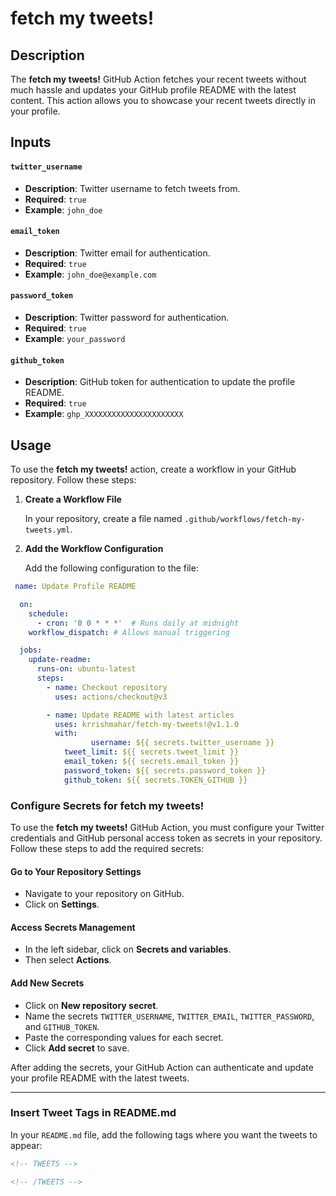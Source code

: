 # fetch my tweets!

## Description

The **fetch my tweets!** GitHub Action fetches your recent tweets without much hassle and updates your GitHub profile README with the latest content. This action allows you to showcase your recent tweets directly in your profile.

## Inputs

#### `twitter_username`

- **Description**: Twitter username to fetch tweets from.
- **Required**: `true`
- **Example**: `john_doe`

#### `email_token`

- **Description**: Twitter email for authentication.
- **Required**: `true`
- **Example**: `john_doe@example.com`

#### `password_token`

- **Description**: Twitter password for authentication.
- **Required**: `true`
- **Example**: `your_password`

#### `github_token`

- **Description**: GitHub token for authentication to update the profile README.
- **Required**: `true`
- **Example**: `ghp_XXXXXXXXXXXXXXXXXXXXXX`

## Usage

To use the **fetch my tweets!** action, create a workflow in your GitHub repository. Follow these steps:

1. **Create a Workflow File**

   In your repository, create a file named `.github/workflows/fetch-my-tweets.yml`.

2. **Add the Workflow Configuration**

   Add the following configuration to the file:

  ```yaml
   name: Update Profile README

	on:
	  schedule:
	    - cron: '0 0 * * *'  # Runs daily at midnight
	  workflow_dispatch: # Allows manual triggering

	jobs:
	  update-readme:
	    runs-on: ubuntu-latest
	    steps:
	      - name: Checkout repository
	        uses: actions/checkout@v3

	      - name: Update README with latest articles
	        uses: krrishmahar/fetch-my-tweets!@v1.1.0
	        with:
	                username: ${{ secrets.twitter_username }}
			  tweet_limit: ${{ secrets.tweet_limit }}
			  email_token: ${{ secrets.email_token }}
			  password_token: ${{ secrets.password_token }}
			  github_token: ${{ secrets.TOKEN_GITHUB }}
```



### Configure Secrets for fetch my tweets!

To use the **fetch my tweets!** GitHub Action, you must configure your Twitter credentials and GitHub personal access token as secrets in your repository. Follow these steps to add the required secrets:

#### Go to Your Repository Settings

- Navigate to your repository on GitHub.
- Click on **Settings**.

#### Access Secrets Management

- In the left sidebar, click on **Secrets and variables**.
- Then select **Actions**.

#### Add New Secrets

- Click on **New repository secret**.
- Name the secrets `TWITTER_USERNAME`, `TWITTER_EMAIL`, `TWITTER_PASSWORD`, and `GITHUB_TOKEN`.
- Paste the corresponding values for each secret.
- Click **Add secret** to save.

After adding the secrets, your GitHub Action can authenticate and update your profile README with the latest tweets.

---
### Insert Tweet Tags in README.md

In your `README.md` file, add the following tags where you want the tweets to appear:

```markdown
<!-- TWEETS -->

<!-- /TWEETS -->